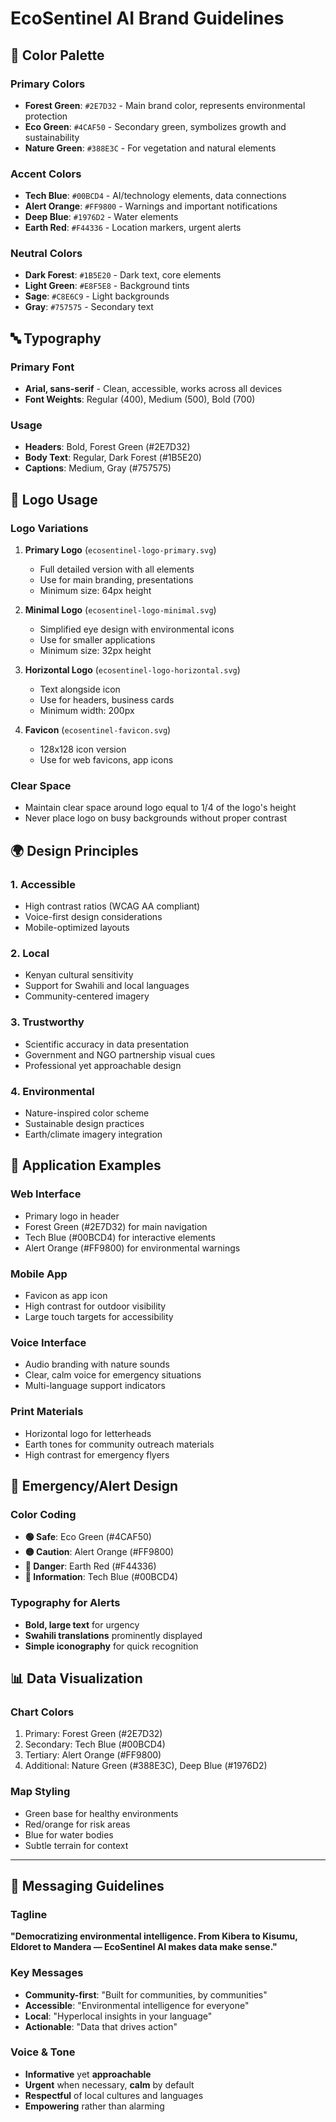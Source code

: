 # EcoSentinel AI Brand Guidelines

## 🎨 Color Palette

### Primary Colors
- **Forest Green**: `#2E7D32` - Main brand color, represents environmental protection
- **Eco Green**: `#4CAF50` - Secondary green, symbolizes growth and sustainability
- **Nature Green**: `#388E3C` - For vegetation and natural elements

### Accent Colors
- **Tech Blue**: `#00BCD4` - AI/technology elements, data connections
- **Alert Orange**: `#FF9800` - Warnings and important notifications
- **Deep Blue**: `#1976D2` - Water elements
- **Earth Red**: `#F44336` - Location markers, urgent alerts

### Neutral Colors
- **Dark Forest**: `#1B5E20` - Dark text, core elements
- **Light Green**: `#E8F5E8` - Background tints
- **Sage**: `#C8E6C9` - Light backgrounds
- **Gray**: `#757575` - Secondary text

## 🔤 Typography

### Primary Font
- **Arial, sans-serif** - Clean, accessible, works across all devices
- **Font Weights**: Regular (400), Medium (500), Bold (700)

### Usage
- **Headers**: Bold, Forest Green (#2E7D32)
- **Body Text**: Regular, Dark Forest (#1B5E20)
- **Captions**: Medium, Gray (#757575)

## 🎯 Logo Usage

### Logo Variations
1. **Primary Logo** (`ecosentinel-logo-primary.svg`)
   - Full detailed version with all elements
   - Use for main branding, presentations
   - Minimum size: 64px height

2. **Minimal Logo** (`ecosentinel-logo-minimal.svg`)
   - Simplified eye design with environmental icons
   - Use for smaller applications
   - Minimum size: 32px height

3. **Horizontal Logo** (`ecosentinel-logo-horizontal.svg`)
   - Text alongside icon
   - Use for headers, business cards
   - Minimum width: 200px

4. **Favicon** (`ecosentinel-favicon.svg`)
   - 128x128 icon version
   - Use for web favicons, app icons

### Clear Space
- Maintain clear space around logo equal to 1/4 of the logo's height
- Never place logo on busy backgrounds without proper contrast

## 🌍 Design Principles

### 1. **Accessible**
- High contrast ratios (WCAG AA compliant)
- Voice-first design considerations
- Mobile-optimized layouts

### 2. **Local**
- Kenyan cultural sensitivity
- Support for Swahili and local languages
- Community-centered imagery

### 3. **Trustworthy**
- Scientific accuracy in data presentation
- Government and NGO partnership visual cues
- Professional yet approachable design

### 4. **Environmental**
- Nature-inspired color scheme
- Sustainable design practices
- Earth/climate imagery integration

## 📱 Application Examples

### Web Interface
- Primary logo in header
- Forest Green (#2E7D32) for main navigation
- Tech Blue (#00BCD4) for interactive elements
- Alert Orange (#FF9800) for environmental warnings

### Mobile App
- Favicon as app icon
- High contrast for outdoor visibility
- Large touch targets for accessibility

### Voice Interface
- Audio branding with nature sounds
- Clear, calm voice for emergency situations
- Multi-language support indicators

### Print Materials
- Horizontal logo for letterheads
- Earth tones for community outreach materials
- High contrast for emergency flyers

## 🚨 Emergency/Alert Design

### Color Coding
- **🟢 Safe**: Eco Green (#4CAF50)
- **🟡 Caution**: Alert Orange (#FF9800) 
- **🔴 Danger**: Earth Red (#F44336)
- **🔵 Information**: Tech Blue (#00BCD4)

### Typography for Alerts
- **Bold, large text** for urgency
- **Swahili translations** prominently displayed
- **Simple iconography** for quick recognition

## 📊 Data Visualization

### Chart Colors
1. Primary: Forest Green (#2E7D32)
2. Secondary: Tech Blue (#00BCD4)
3. Tertiary: Alert Orange (#FF9800)
4. Additional: Nature Green (#388E3C), Deep Blue (#1976D2)

### Map Styling
- Green base for healthy environments
- Red/orange for risk areas
- Blue for water bodies
- Subtle terrain for context

---

## 📝 Messaging Guidelines

### Tagline
**"Democratizing environmental intelligence. From Kibera to Kisumu, Eldoret to Mandera — EcoSentinel AI makes data make sense."**

### Key Messages
- **Community-first**: "Built for communities, by communities"
- **Accessible**: "Environmental intelligence for everyone"
- **Local**: "Hyperlocal insights in your language"
- **Actionable**: "Data that drives action"

### Voice & Tone
- **Informative** yet **approachable**
- **Urgent** when necessary, **calm** by default
- **Respectful** of local cultures and languages
- **Empowering** rather than alarming
